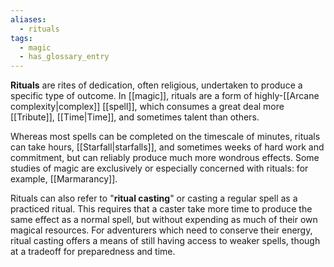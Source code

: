 ```yaml
---
aliases:
  - rituals
tags:
  - magic
  - has_glossary_entry
---
```


**Rituals** are rites of dedication, often religious, undertaken to produce a specific type of outcome. In [[magic]], rituals are a form of highly-[[Arcane complexity|complex]] [[spell]], which consumes a great deal more [[Tribute]], [[Time|Time]], and sometimes talent than others. 

Whereas most spells can be completed on the timescale of minutes, rituals can take hours, [[Starfall|starfalls]], and sometimes weeks of hard work and commitment, but can reliably produce much more wondrous effects. Some studies of magic are exclusively or especially concerned with rituals: for example, [[Marmarancy]].

Rituals can also refer to "**ritual casting**" or casting a regular spell as a practiced ritual. This requires that a caster take more time to produce the same effect as a normal spell, but without expending as much of their own magical resources. For adventurers which need to conserve their energy, ritual casting offers a means of still having access to weaker spells, though at a tradeoff for preparedness and time.